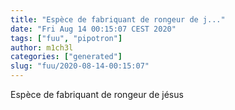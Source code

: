 ```yaml
---
title: "Espèce de fabriquant de rongeur de j..."
date: "Fri Aug 14 00:15:07 CEST 2020"
tags: ["fuu", "pipotron"]
author: m1ch3l
categories: ["generated"]
slug: "fuu/2020-08-14-00:15:07"
---
```


Espèce de fabriquant de rongeur de jésus
